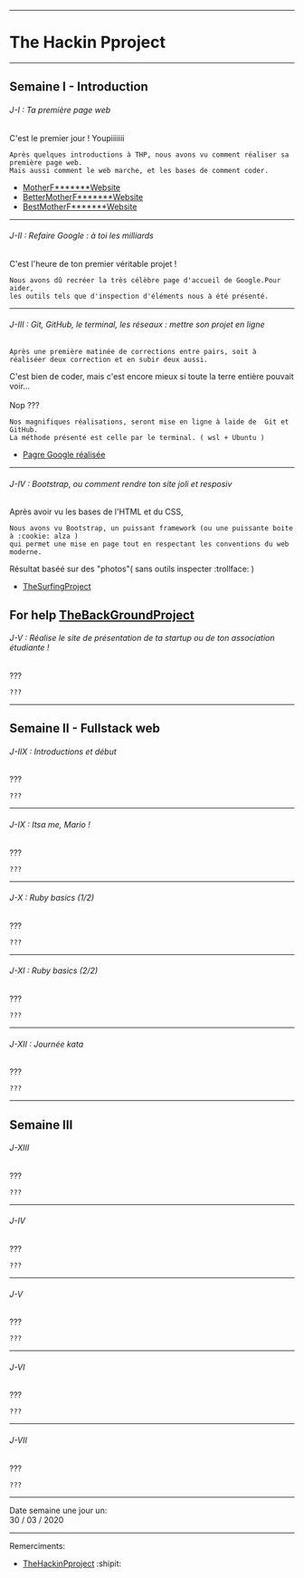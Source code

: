 -----------------------
# The Hackin Pproject #
-----------------------

## Semaine I - Introduction

###### J-I : Ta première page web

C'est le premier jour ! Youpiiiiiii
```
Après quelques introductions à THP, nous avons vu comment réaliser sa première page web.
Mais aussi comment le web marche, et les bases de comment coder.
```
* [MotherF*******Website](https://github.com/nof4o4)
* [BetterMotherF*******Website](https://github.com/nof4o4)
* [BestMotherF*******Website](https://github.com/nof4o4)
-----------------------

###### J-II : Refaire Google : à toi les milliards

C'est l'heure de ton premier véritable projet ! 

```
Nous avons dû recréer la très célèbre page d'accueil de Google.Pour aider,
les outils tels que d'inspection d'éléments nous à été présenté.
```

-----------------------

###### J-III : Git, GitHub, le terminal, les réseaux : mettre son projet en ligne

```
Après une première matinée de corrections entre pairs, soit à réaliséer deux correction et en subir deux aussi.
```

C'est bien de coder, mais c'est encore mieux si toute la terre entière pouvait voir...<br><br>Nop ???
```
Nos magnifiques réalisations, seront mise en ligne à laide de  Git et GitHub.
La méthode présenté est celle par le terminal. ( wsl + Ubuntu )
```

* [Pagre Google réalisée](https://jplemonias.github.io/thp/google/)
-----------------------

###### J-IV : Bootstrap, ou comment rendre ton site joli et resposiv

Après avoir vu les bases de l'HTML et du CSS,

```
Nous avons vu Bootstrap, un puissant framework (ou une puissante boite à :cookie: alza )
qui permet une mise en page tout en respectant les conventions du web moderne.
```

Résultat baséé sur des "photos"( sans outils inspecter :trollface: )

* [TheSurfingProject](https://jplemonias.github.io/thp/bootstrap/)

For help [TheBackGroundProject](https://jplemonias.github.io/thp/bootstrap/help.html)
-----------------------

###### J-V : Réalise le site de présentation de ta startup ou de ton association étudiante !

???

```
???
```
----------------------


## Semaine II - Fullstack web

###### J-IIX : Introductions et début

???

```
???
```
-----------------------

###### J-IX : Itsa me, Mario !

???

```
???
```
-----------------------

###### J-X : Ruby basics (1/2)

???

```
???
```
-----------------------

###### J-XI : Ruby basics (2/2)

???

```
???
```
-----------------------

###### J-XII : Journée kata

???

```
???
```
----------------------

## Semaine III
###### J-XIII

???

```
???
```
-----------------------

###### J-IV

???

```
???
```
-----------------------

###### J-V

???

```
???
```
-----------------------

###### J-VI

???

```
???
```
-----------------------

###### J-VII

???

```
???
```
----------------------

Date semaine une jour un:<br>
30 / 03 / 2020

-----------------------

Remerciments:

* [TheHackinPproject](https://www.thehackingproject.org/) :shipit:

